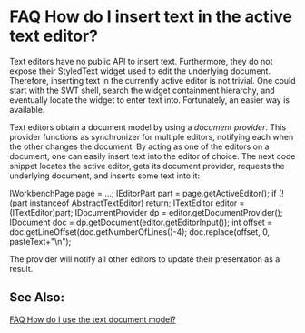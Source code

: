 

FAQ How do I insert text in the active text editor?
===================================================

Text editors have no public API to insert text. Furthermore, they do not expose their StyledText widget used to edit the underlying document. Therefore, inserting text in the currently active editor is not trivial. One could start with the SWT shell, search the widget containment hierarchy, and eventually locate the widget to enter text into. Fortunately, an easier way is available.

Text editors obtain a document model by using a _document provider_. This provider functions as synchronizer for multiple editors, notifying each when the other changes the document. By acting as one of the editors on a document, one can easily insert text into the editor of choice. The next code snippet locates the active editor, gets its document provider, requests the underlying document, and inserts some text into it:

   IWorkbenchPage page = ...;
   IEditorPart part = page.getActiveEditor();
   if (!(part instanceof AbstractTextEditor)
      return;
   ITextEditor editor = (ITextEditor)part;
   IDocumentProvider dp = editor.getDocumentProvider();
   IDocument doc = dp.getDocument(editor.getEditorInput());
   int offset = doc.getLineOffset(doc.getNumberOfLines()-4);
   doc.replace(offset, 0, pasteText+"\\n");

The provider will notify all other editors to update their presentation as a result.

See Also:
---------

[FAQ How do I use the text document model?](./FAQ_How_do_I_use_the_text_document_model.md "FAQ How do I use the text document model?")

  

